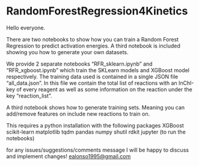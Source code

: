 # RandomForestRegression4Kinetics
Hello everyone.

There are two notebooks to show how you can train a Random Forest Regression to predict activation energies.
A third notebook is included showing you how to generate your own datasets.

We provide 2 separate notebooks “RFR_sklearn.ipynb”  and  “RFR_xgboost.ipynb” which train the SKLearn models and XGBoost model
respectively. The training data used is contained in a single JSON file “all_data.json”. In this file we contain the total list
of reactions with an InChI-key of every reagent as well as some information on the reaction under the key “reaction_list”.

A third notebook shows how to generate training sets. Meaning you can add/remove features on include new reactions
to train on.

This requires a python installation with the following packages
XGBoost
scikit-learn
matplotlib
tqdm
pandas
numpy
shutil
rdkit
jupyter (to run the notebooks)

for any issues/suggestions/comments message I will be happy to discuss and implement changes!
ealonso1995@gmail.com
